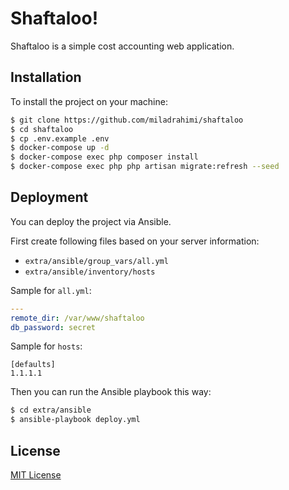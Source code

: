 # Shaftaloo!
Shaftaloo is a simple cost accounting web application.

## Installation

To install the project on your machine:

```bash
$ git clone https://github.com/miladrahimi/shaftaloo
$ cd shaftaloo
$ cp .env.example .env
$ docker-compose up -d
$ docker-compose exec php composer install
$ docker-compose exec php php artisan migrate:refresh --seed
```

## Deployment

You can deploy the project via Ansible.

First create following files based on your server information:
* `extra/ansible/group_vars/all.yml`
* `extra/ansible/inventory/hosts`

Sample for `all.yml`:

```yaml
---
remote_dir: /var/www/shaftaloo
db_password: secret
```

Sample for `hosts`:

```
[defaults]
1.1.1.1
```

Then you can run the Ansible playbook this way:

```bash
$ cd extra/ansible
$ ansible-playbook deploy.yml
```

## License
[MIT License](http://opensource.org/licenses/mit-license.php)
